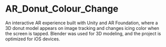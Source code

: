 # AR_Donut_Colour_Change
An interactive AR experience built with Unity and AR Foundation, where a 3D donut model appears on image tracking and changes icing color when the screen is tapped. Blender was used for 3D modeling, and the project is optimized for iOS devices.
